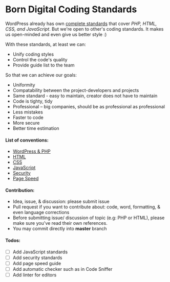 Born Digital Coding Standards
===

WordPress already has own [complete standards](https://codex.wordpress.org/WordPress_Coding_Standards) that cover *PHP, HTML, CSS, and JavaScript*. But we're open to other's coding standards. It makes us open-minded and even give us better style :)

With these standards, at least we can:
 * Unify coding styles
 * Control the code's quality
 * Provide guide list to the team

So that we can achieve our goals:
 * Uniformity
 * Compatability between the project-developers and projects
 * Same standard - easy to maintain, creator does not have to maintain
 * Code is tighty, tidy
 * Professional – big companies, should be as professional as professional
 * Less mistakes
 * Faster to code
 * More secure
 * Better time estimation

#### List of conventions:

 * [WordPress & PHP](https://github.com/greenoss/Coding-Standards/tree/master/wp/)
 * [HTML](https://github.com/greenoss/Coding-Standards/tree/master/html)
 * [CSS](https://github.com/greenoss/Coding-Standards/tree/master/css/)
 * [JavaScript](https://github.com/greenoss/Coding-Standards/tree/master/js/)
 * [Security](https://github.com/greenoss/Coding-Standards/tree/master/wp/security/)
 * [Page Speed](https://github.com/greenoss/Coding-Standards/tree/master/wp/page-speed/)

#### Contribution:

 * Idea, issue, & discussion: please submit issue
 * Pull request if you want to contribute about: code, word, formatting, & even language corrections
 * Before submitting issue/ discussion of topic (e.g: PHP or HTML), please make sure you've read their own references.
 * You may commit directly into **master** branch

#### Todos:

 * [ ] Add JavaScript standards
 * [ ] Add security standards
 * [ ] Add page speed guide
 * [ ] Add automatic checker such as in Code Sniffer
 * [ ] Add linter for editors
